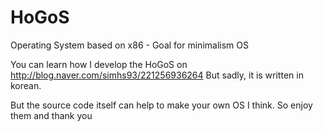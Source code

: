 # HoGoS
Operating System based on x86 - Goal for minimalism OS

You can learn how I develop the HoGoS on http://blog.naver.com/simhs93/221256936264 But sadly, it is written in korean.

But the source code itself can help to make your own OS I think. So enjoy them and thank you
